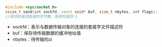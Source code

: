 
```cpp
#include <sys/socket.h>
ssize_t send(int sockfd, const void* buf, size_t nbytes, int flags);
//成功时返回发送的字节数，失败时返回-1
```
+ sockfd：表示与数据传输对象的连接的套接字文件描述符
+ buf：保存待传输数据的缓冲地址值
+ nbytes：待传输的zi
